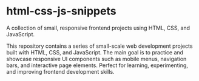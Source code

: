 # html-css-js-snippets
A collection of small, responsive frontend projects using HTML, CSS, and JavaScript.


This repository contains a series of small-scale web development projects built with HTML, CSS, and JavaScript. The main goal is to practice and showcase responsive UI components such as mobile menus, navigation bars, and interactive page elements. Perfect for learning, experimenting, and improving frontend development skills.
